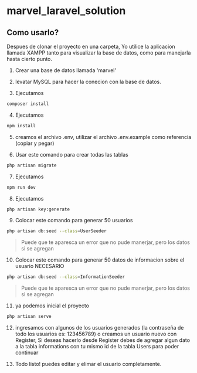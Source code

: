 # marvel_laravel_solution

## Como usarlo?

Despues de clonar el proyecto en una carpeta, Yo utilice la aplicacion llamada XAMPP tanto para visualizar la base de datos, como para manejarla hasta cierto punto.

1. Crear una base de datos llamada 'marvel'

2. levatar MySQL para hacer la conecion con la base de datos.

3. Ejecutamos
```bash
composer install
```

4. Ejecutamos
```bash
npm install
```

5. creamos el archivo .env, utilizar el archivo .env.example como referencia (copiar y pegar)

6. Usar este comando para crear todas las tablas
```bash
php artisan migrate
```

7. Ejecutamos
```bash
npm run dev
```

8. Ejecutamos
```bash
php artisan key:generate
```

9. Colocar este comando para generar 50 usuarios
```bash
php artisan db:seed --class=UserSeeder
```
> Puede que te aparesca un error que no pude manerjar, pero los datos si se agregan


10. Colocar este comando para generar 50 datos de informacion sobre el usuario NECESARIO
```bash
php artisan db:seed --class=InformationSeeder
```
> Puede que te aparesca un error que no pude manerjar, pero los datos si se agregan


11. ya podemos inicial el proyecto
```bash
php artisan serve
```

12. ingresamos con algunos de los usuarios generados (la contraseña de todo los usuarios es: 123456789) o creamos un usuario nuevo con Register, Si deseas hacerlo desde Register debes de agregar algun dato a la tabla informations con tu mismo id de la tabla Users para poder continuar

13. Todo listo! puedes editar y elimar el usuario completamente.
